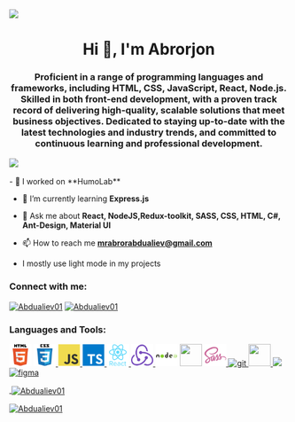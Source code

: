 <img align="center" src="https://www.wingstechsolutions.com/wp-content/uploads/2022/03/full-stack-development.gif" >

<h1 align="center">Hi 👋, I'm Abrorjon</h1>
<h3 align="center">Proficient in a range of programming languages and frameworks, including HTML, CSS, JavaScript, React, Node.js. Skilled in both front-end development, with a proven track record of delivering high-quality, scalable solutions that meet business objectives. Dedicated to staying up-to-date with the latest technologies and industry trends, and committed to continuous learning and professional development.</h3>

<p align="left"><a href="https://humo.tj/en/" target="blank"><img src="https://humo.tj/bitrix/templates/humo/images/logo_en.png" width="auto" height="80"></a></p>
- 🔭 I worked on **HumoLab**

- 🌱 I’m currently learning **Express.js**

- 💬 Ask me about **React, NodeJS,Redux-toolkit, SASS, CSS, HTML, C#, Ant-Design, Material UI**

- 📫 How to reach me **mrabrorabdualiev@gmail.com**

<!-- - 📄 Know about my experiences [https://www.canva.com/design/DAFDw6fsScI/wBIix024aHiYKvtwVy_9uQ/view?utm_content=DAFDw6fsScI&utm_campaign=designshare&utm_medium=link&utm_source=publishsharelink](https://www.canva.com/design/DAFDw6fsScI/wBIix024aHiYKvtwVy_9uQ/view?utm_content=DAFDw6fsScI&utm_campaign=designshare&utm_medium=link&utm_source=publishsharelink) -->

- I mostly use light mode in my projects

<h3 align="left">Connect with me:</h3>
<p align="left">
<a href="https://www.linkedin.com/in/abrorjon-abdualiev-305694293" target="blank"><img align="center" src="https://raw.githubusercontent.com/rahuldkjain/github-profile-readme-generator/master/src/images/icons/Social/linked-in-alt.svg" alt="Abdualiev01" height="30" width="40" /></a>
<a href="https://www.facebook.com/abdualiev.v" target="blank"><img align="center" src="https://raw.githubusercontent.com/rahuldkjain/github-profile-readme-generator/master/src/images/icons/Social/facebook.svg" alt="Abdualiev01" height="30" width="40" /></a>

<h3 align="left">Languages and Tools:</h3>
<p align="left"> 
    <img src="https://raw.githubusercontent.com/devicons/devicon/master/icons/html5/html5-original-wordmark.svg" alt="html5" width="40" height="40"/> </a> 
    <a href="https://www.w3schools.com/css/" target="_blank" rel="noreferrer"> <img src="https://raw.githubusercontent.com/devicons/devicon/master/icons/css3/css3-original-wordmark.svg" alt="css3" width="40" height="40"/> </a>
    <a href="https://developer.mozilla.org/en-US/docs/Web/JavaScript" target="_blank" rel="noreferrer"> <img src="https://raw.githubusercontent.com/devicons/devicon/master/icons/javascript/javascript-original.svg" alt="javascript" width="40" height="40"/> </a>
    <a href="https://www.typescriptlang.org/" target="_blank" rel="noreferrer"> <img src="https://raw.githubusercontent.com/devicons/devicon/master/icons/typescript/typescript-original.svg" alt="typescript" width="40" height="40"/> </a> 
    <a href="https://reactjs.org/" target="_blank" rel="noreferrer"> <img src="https://raw.githubusercontent.com/devicons/devicon/master/icons/react/react-original-wordmark.svg" alt="react" width="40" height="40"/> </a> 
    <a href="https://redux.js.org" target="_blank" rel="noreferrer"> <img src="https://raw.githubusercontent.com/devicons/devicon/master/icons/redux/redux-original.svg" alt="redux" width="40" height="40"/> </a>  
    <img src="https://raw.githubusercontent.com/devicons/devicon/master/icons/nodejs/nodejs-original-wordmark.svg" alt="nodejs" width="40" height="40"/> </a>
     <img src="https://global.discourse-cdn.com/standard17/uploads/threejs/original/2X/c/c74c5243388bbfa21a39c3e824ddba702a623dec.png" width="40" height="40"/>
    <a href="https://sass-lang.com" target="_blank" rel="noreferrer"> <img src="https://raw.githubusercontent.com/devicons/devicon/master/icons/sass/sass-original.svg" alt="sass" width="40" height="40"/> </a> 
    <a href="https://aws.amazon.com" target="_blank" rel="noreferrer"> 
        <img src="https://www.vectorlogo.zone/logos/git-scm/git-scm-icon.svg" alt="git" width="40" height="40"/> </a> <a href="https://www.w3.org/html/" target="_blank" rel="noreferrer"> 
    <img src="https://github.githubassets.com/images/modules/logos_page/GitHub-Mark.png" width="40" height="40"/>
            <a href="https://getbootstrap.com" target="_blank" rel="noreferrer"> <img src="https://raw.githubusercontent.com/devicons/devicon/master/icons/bootstrap/bootstrap-plain-wordmark.
                <a href="https://www.figma.com/" target="_blank" rel="noreferrer"> <img src="https://www.vectorlogo.zone/logos/figma/figma-icon.svg" alt="figma" width="40" height="40"/> </a> <a href="https://git-scm.com/" target="_blank" rel="noreferrer">

<p>&nbsp;<img align="center" src="https://github-readme-stats.vercel.app/api?username=Abdualiev01&show_icons=true&locale=en" alt="Abdualiev01" /></p>
<p><img align="center" src="https://github-readme-streak-stats.herokuapp.com/?user=Abdualiev01&" alt="Abdualiev01" /></p>
